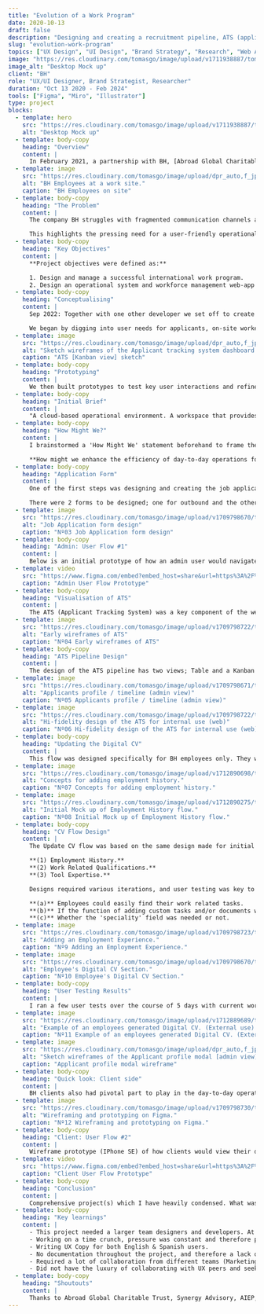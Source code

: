 ```yaml
---
title: "Evolution of a Work Program"
date: 2020-10-13
draft: false
description: "Designing and creating a recruitment pipeline, ATS (applicant tracking system), and employee directory, for a labour hire & construction company based in the Auckland. Due to the involvement of multiple businesses and international partnerships some of the work has been omitted."
slug: "evolution-work-program"
topics: ["UX Design", "UI Design", "Brand Strategy", "Research", "Web App", "ATS"]
image: "https://res.cloudinary.com/tomasgo/image/upload/v1711938887/tomas-master/img/bh_full_img_hkyp7i.jpg"
image_alt: "Desktop Mock up"
client: "BH"
role: "UX/UI Designer, Brand Strategist, Researcher"
duration: "Oct 13 2020 - Feb 2024"
tools: ["Figma", "Miro", "Illustrator"]
type: project
blocks:
  - template: hero
    src: "https://res.cloudinary.com/tomasgo/image/upload/v1711938887/tomas-master/img/bh_full_img_hkyp7i.jpg"
    alt: "Desktop Mock up"
  - template: body-copy
    heading: "Overview"
    content: |
      In February 2021, a partnership with BH, [Abroad Global Charitable Trust](https://www.abroad-global.com), and Synergy Advisory gave birth to the 'CNZL' program, a overseas construction work program. The success of the program led to the development of BH Connect, an operational system and workforce management web-app for BH.
  - template: image
    src: "https://res.cloudinary.com/tomasgo/image/upload/dpr_auto,f_jpg,q_auto:eco/v1711956289/tomas-master/img/bh_workers_aiwuoh.jpg"
    alt: "BH Employees at a work site."
    caption: "BH Employees on site"
  - template: body-copy
    heading: "The Problem"
    content: |
      The company BH struggles with fragmented communication channels and lacks intuitive workforce management tools, hindering efficient day-to-day operations. Existing solutions fail to streamline processes, resulting in delays, miscommunications, and decreased productivity.

      This highlights the pressing need for a user-friendly operational system and workforce management web-app customized for BH's unique needs, facilitating seamless communication and enhancing overall project execution efficiency.
  - template: body-copy
    heading: "Key Objectives"
    content: |
      **Project objectives were defined as:**

      1. Design and manage a successful international work program.
      2. Design an operational system and workforce management web-app to assist in day-to-day operations in BH.
  - template: body-copy
    heading: "Conceptualising"
    content: |
      Sep 2022: Together with one other developer we set off to create the proposed web-app.

      We began by digging into user needs for applicants, on-site workers and internal employees. From there, I sketched out rough ideas and turned them into detailed wireframes for both mobile and web.
  - template: image
    src: "https://res.cloudinary.com/tomasgo/image/upload/dpr_auto,f_jpg,q_auto:eco/v1710321967/tomas-master/img/bh_kanban_wireframe_zfwgyh.jpg"
    alt: "Sketch wireframes of the Applicant tracking system dashboard [admin view]"
    caption: "ATS [Kanban view] sketch"
  - template: body-copy
    heading: "Prototyping"
    content: |
      We then built prototypes to test key user interactions and refine our designs. Throughout the process, we kept communication open and welcomed feedback from stakeholders and team members. This collaborative and iterative approach laid the groundwork for a successful web application.
  - template: body-copy
    heading: "Initial Brief"
    content: |
      "A cloud-based operational environment. A workspace that provides an intelligent and intuitive approach to workforce management. Re-imagining the way we manage our employees and clients by leveraging technology. Translating business needs into software a project."
  - template: body-copy
    heading: "How Might We?"
    content: |
      I brainstormed a 'How Might We' statement beforehand to frame the primary problems and user needs. This was key before jumping to the solutions.

      **How might we enhance the efficiency of day-to-day operations for labor hire companies, through an intuitive workforce management web-app to improve communication between clients, employees and internal team?**
  - template: body-copy
    heading: "Application Form"
    content: |
      One of the first steps was designing and creating the job application forms. I already had a starting point, taking the layout structure and questions from the CNZL application form.

      There were 2 forms to be designed; one for outbound and the other for inbound applications. I will cover the outbound form. The original language of the form was in Spanish, I have translated the copy to English for case study purposes.
  - template: image
    src: "https://res.cloudinary.com/tomasgo/image/upload/v1709798670/tomas-master/img/bh_application_form_lhmfvo.webp"
    alt: "Job Application form design"
    caption: "Nº03 Job Application form design"
  - template: body-copy
    heading: "Admin: User Flow #1"
    content: |
      Below is an initial prototype of how an admin user would navigate through the applicant directory. Here they would view and select applicants to add to their lists.
  - template: video
    src: "https://www.figma.com/embed?embed_host=share&url=https%3A%2F%2Fwww.figma.com%2Fproto%2FKxbJZ8YF81N2Fnuer1iZNm%2FPrototypes%3Fpage-id%3D0%253A1%26type%3Ddesign%26node-id%3D102-245%26viewport%3D69%252C-170%252C0.17%26t%3DO5nHn6hVlU5dbmuT-1%26scaling%3Dcontain%26starting-point-node-id%3D102%253A245%26mode%3Ddesign"
    caption: "Admin User Flow Prototype"
  - template: body-copy
    heading: "Visualisation of ATS"
    content: |
      The ATS (Applicant Tracking System) was a key component of the web-app. This is where the internal team would track applicant progress through the recruitment and selection pipeline.
  - template: image
    src: "https://res.cloudinary.com/tomasgo/image/upload/v1709798722/tomas-master/img/bh_ats_wireframe_nwblli.webp"
    alt: "Early wireframes of ATS"
    caption: "Nº04 Early wireframes of ATS"
  - template: body-copy
    heading: "ATS Pipeline Design"
    content: |
      The design of the ATS pipeline has two views; Table and a Kanban inspired visualisation. By default an applicants profile appears on the first card, as they progress with the hiring and selection process, they move along, a natural linear flow. Applicant's profiles would include a comprehensive showcase of all the key data needed by the internal admin team.
  - template: image
    src: "https://res.cloudinary.com/tomasgo/image/upload/v1709798671/tomas-master/img/bh_applicants_profile_fyjoct.webp"
    alt: "Applicants profile / timeline (admin view)"
    caption: "Nº05 Applicants profile / timeline (admin view)"
  - template: image
    src: "https://res.cloudinary.com/tomasgo/image/upload/v1709798722/tomas-master/img/bh_ats_internal_wvponc.webp"
    alt: "Hi-fidelity design of the ATS for internal use (web)"
    caption: "Nº06 Hi-fidelity design of the ATS for internal use (web)"
  - template: body-copy
    heading: "Updating the Digital CV"
    content: |
      This flow was designed specifically for BH employees only. They would be asked to routinely update their CV's. The solution was to create a dedicated account, dashboard and digital CV section for all employees, they would easily login to their account and update all the information they required.
  - template: image
    src: "https://res.cloudinary.com/tomasgo/image/upload/v1712890698/tomas-master/img/bh_employment_history_concepts_jw7ima.jpg"
    alt: "Concepts for adding employment history."
    caption: "Nº07 Concepts for adding employment history."
  - template: image
    src: "https://res.cloudinary.com/tomasgo/image/upload/v1712890275/tomas-master/img/bh_employment_history_s8x5zc.jpg"
    alt: "Initial Mock up of Employment History flow."
    caption: "Nº08 Initial Mock up of Employment History flow."
  - template: body-copy
    heading: "CV Flow Design"
    content: |
      The Update CV flow was based on the same design made for initial applicants who successfully passed the application form filters. It's divided into 3 sections:

      **(1) Employment History.**
      **(2) Work Related Qualifications.**
      **(3) Tool Expertise.**

      Designs required various iterations, and user testing was key to evaluate if:

      **(a)** Employees could easily find their work related tasks.
      **(b)** If the function of adding custom tasks and/or documents was intuitive or required more iterations..
      **(c)** Whether the 'speciality' field was needed or not.
  - template: image
    src: "https://res.cloudinary.com/tomasgo/image/upload/v1709798723/tomas-master/img/bh_digital_cv_epyw9s.webp"
    alt: "Adding an Employment Experience."
    caption: "Nº9 Adding an Employment Experience."
  - template: image
    src: "https://res.cloudinary.com/tomasgo/image/upload/v1709798670/tomas-master/img/bh_adding_experience_yzcuje.webp"
    alt: "Employee's Digital CV Section."
    caption: "Nº10 Employee's Digital CV Section."
  - template: body-copy
    heading: "User Testing Results"
    content: |
      I ran a few user tests over the course of 5 days with current workers and observed their interactions and took notes. They were able successfully complete the tasks I set for them — to update their CV's, upload any related qualifications and any other relevant information successfully. It resulted in generating a comprehensive CV format, that was ready to show to clients.
  - template: image
    src: "https://res.cloudinary.com/tomasgo/image/upload/v1712889689/tomas-master/img/BH_Profile_cv_ka8xz1.jpg"
    alt: "Example of an employees generated Digital CV. (External use)."
    caption: "Nº11 Example of an employees generated Digital CV. (External use)."
  - template: image
    src: "https://res.cloudinary.com/tomasgo/image/upload/dpr_auto,f_jpg,q_auto:eco/v1710322369/tomas-master/img/bh_applicant_profile_wireframe_dsrbri.jpg"
    alt: "Sketch wireframes of the Applicant profile modal [admin view]"
    caption: "Applicant profile modal wireframe"
  - template: body-copy
    heading: "Quick look: Client side"
    content: |
      BH clients also had pivotal part to play in the day-to-day operations. Their role was considered to be implemented on the web-app; primarily the function regarding staff requests. It was left till last in the project as we had to prioritise internal admin use for operations and application process for applicants.
  - template: image
    src: "https://res.cloudinary.com/tomasgo/image/upload/v1709798730/tomas-master/img/bh_client_wireframe_monjif.webp"
    alt: "Wireframing and prototyping on Figma."
    caption: "Nº12 Wireframing and prototyping on Figma."
  - template: body-copy
    heading: "Client: User Flow #2"
    content: |
      Wireframe prototype (IPhone SE) of how clients would view their dashboard, request staff and view current hired staff. (Hugo was the initial name for the platform).
  - template: video
    src: "https://www.figma.com/embed?embed_host=share&url=https%3A%2F%2Fwww.figma.com%2Fproto%2FKxbJZ8YF81N2Fnuer1iZNm%2FPrototypes%3Fpage-id%3D103%253A1985%26type%3Ddesign%26node-id%3D103-2823%26viewport%3D437%252C716%252C0.34%26t%3DRg1fMd7O8wXHPNF0-1%26scaling%3Dscale-down%26starting-point-node-id%3D103%253A2823%26mode%3Ddesign"
    caption: "Client User Flow Prototype"
  - template: body-copy
    heading: "Conclusion"
    content: |
      Comprehensive project(s) which I have heavily condensed. What was a work program transformed into a hiring operating system for infrastructure and construction companies. From candidate sourcing (pool) to applicant screening, remote interviewing, all the way to contract processing and support for immigration advisors for overseas applicants.
  - template: body-copy
    heading: "Key learnings"
    content: |
      - ​This project needed a larger team designers and developers. At some times I was both a UX/UI designer and product manager.
      - Working on a time crunch, pressure was constant and therefore prioritisation was key.
      - Writing UX Copy for both English & Spanish users.
      - No documentation throughout the project, and therefore a lack of images and videos showcasing design related tasks or processes.
      - Required a lot of collaboration from different teams (Marketing, Compliance, HR, Immigration and Legal).
      - Did not have the luxury of collaborating with UX peers and seeking their feedback or assistance. So every decision required more forethought before tackling the work.
  - template: body-copy
    heading: "Shoutouts"
    content: |
      Thanks to Abroad Global Charitable Trust, Synergy Advisory, AIEP, Chile Valora, and the Pucón govt.
---
```

